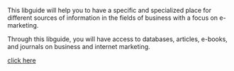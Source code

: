 This libguide will help you to have a specific and specialized place for different sources of information in the fields of business with a focus on e-marketing.

 Through this libguide, you will have access to databases, articles, e-books, and journals on business and internet marketing. 

[click here](https://uncg-lis.libguides.com/c.php?g=1102285&p=8037122&preview=4ca79bc251c610db8f99d5946757cd7f)
